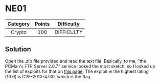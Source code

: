 # NE01

| Category | Points | Difficulty |
| :------: | :----: | :--------: |
|  Crypto | 100 | DIFFICULTY |

## Solution


Open the  .zip file provided and read the text file.
Basically, to me, "the PCMan's FTP Server 2.0.7" service looked the most sketch, so I looked up the list of exploits for that on [this page](https://www.cvedetails.com/vulnerability-list/vendor_id-13318/product_id-27651/version_id-165587/Pcman-s-Ftp-Server-Project-Pcman-s-Ftp-Server-2.0.7.html).  The exploit w the highest rating (10.0) is CVE-2013-4730, which is the flag.